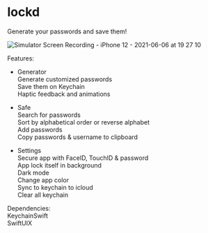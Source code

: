 # lockd
Generate your passwords and save them!  
 
![Simulator Screen Recording - iPhone 12 - 2021-06-06 at 19 27 10](https://user-images.githubusercontent.com/61360545/120934117-516c2700-c6fd-11eb-8890-acaea44d61d5.gif)

Features:  

- Generator  
Generate customized passwords  
Save them on Keychain  
Haptic feedback and animations  

- Safe  
Search for passwords  
Sort by alphabetical order or reverse alphabet   
Add passwords  
Copy passwords & username to clipboard  

- Settings  
Secure app with FaceID, TouchID & password  
App lock itself in background   
Dark mode  
Change app color  
Sync to keychain to icloud  
Clear all keychain  

Dependencies:  
KeychainSwift  
SwiftUIX  
